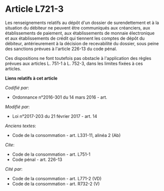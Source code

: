 # Article L721-3

Les renseignements relatifs au dépôt d'un dossier de surendettement et à la situation du débiteur ne peuvent être communiqués
aux créanciers, aux établissements de paiement, aux établissements de monnaie électronique et aux établissements de crédit
qui tiennent les comptes de dépôt du débiteur, antérieurement à la décision de recevabilité du dossier, sous peine des
sanctions prévues à l'article 226-13 du code pénal.

Ces dispositions ne font toutefois pas obstacle à l'application des règles prévues aux articles L. 751-1 à L. 752-3, dans les
limites fixées à ces articles.

**Liens relatifs à cet article**

_Codifié par_:

  - Ordonnance n°2016-301 du 14 mars 2016 - art.

_Modifié par_:

  - Loi n°2017-203 du 21 février 2017 - art. 14

_Anciens textes_:

  - Code de la consommation - art. L331-11, alinéa 2 (Ab)

_Cite_:

  - Code de la consommation - art. L751-1
  - Code pénal - art. 226-13

_Cité par_:

  - Code de la consommation - art. L771-2 (VD)
  - Code de la consommation - art. R732-2 (V)
